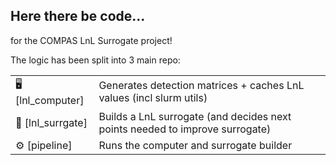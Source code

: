 ## Here there be code...

for the COMPAS LnL Surrogate project! 

The logic has been split into 3 main repo:

|  |  |
|--|--|
| 🖥️ [lnl_computer]  | Generates detection matrices + caches LnL values (incl slurm utils) |
| 🧬 [lnl_surrgate]  | Builds a LnL surrogate (and decides next points needed to improve surrogate)  |
| ⚙️ [pipeline]  | Runs the computer and surrogate builder |
